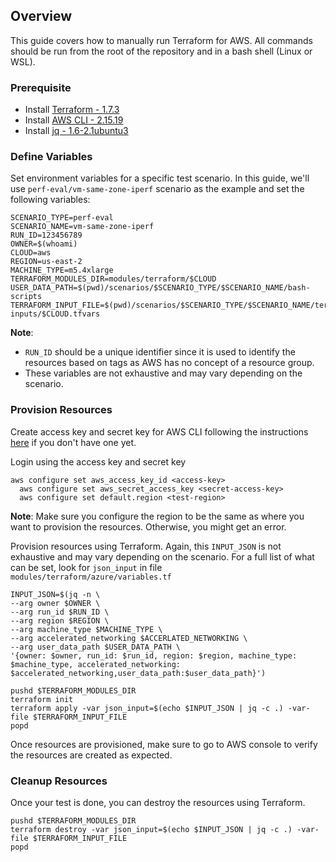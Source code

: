 ## Overview

This guide covers how to manually run Terraform for AWS. All commands should be run from the root of the repository and in a bash shell (Linux or WSL).

### Prerequisite

* Install [Terraform - 1.7.3](https://developer.hashicorp.com/terraform/tutorials/azure-get-started/install-cli)
* Install [AWS CLI - 2.15.19](https://docs.aws.amazon.com/cli/latest/userguide/install-cliv2-linux.html)
* Install [jq - 1.6-2.1ubuntu3](https://stedolan.github.io/jq/download/)

### Define Variables

Set environment variables for a specific test scenario. In this guide, we'll use `perf-eval/vm-same-zone-iperf` scenario as the example and set the following variables:

```
SCENARIO_TYPE=perf-eval
SCENARIO_NAME=vm-same-zone-iperf
RUN_ID=123456789
OWNER=$(whoami)
CLOUD=aws
REGION=us-east-2
MACHINE_TYPE=m5.4xlarge
TERRAFORM_MODULES_DIR=modules/terraform/$CLOUD
USER_DATA_PATH=$(pwd)/scenarios/$SCENARIO_TYPE/$SCENARIO_NAME/bash-scripts
TERRAFORM_INPUT_FILE=$(pwd)/scenarios/$SCENARIO_TYPE/$SCENARIO_NAME/terraform-inputs/$CLOUD.tfvars
```

**Note**:
* `RUN_ID` should be a unique identifier since it is used to identify the resources based on tags as AWS has no concept of a resource group.
* These variables are not exhaustive and may vary depending on the scenario.

### Provision Resources

Create access key and secret key for AWS CLI following the instructions [here](https://docs.aws.amazon.com/IAM/latest/UserGuide/id_credentials_access-keys.html#Using_CreateAccessKey) if you don't have one yet.

Login using the access key and secret key
```
aws configure set aws_access_key_id <access-key>
  aws configure set aws_secret_access_key <secret-access-key>
  aws configure set default.region <test-region>
```

**Note**: Make sure you configure the region to be the same as where you want to provision the resources. Otherwise, you might get an error.

Provision resources using Terraform. Again, this `INPUT_JSON` is not exhaustive and may vary depending on the scenario. For a full list of what can be set, look for `json_input` in file `modules/terraform/azure/variables.tf`

```
INPUT_JSON=$(jq -n \
--arg owner $OWNER \
--arg run_id $RUN_ID \
--arg region $REGION \
--arg machine_type $MACHINE_TYPE \
--arg accelerated_networking $ACCERLATED_NETWORKING \
--arg user_data_path $USER_DATA_PATH \
'{owner: $owner, run_id: $run_id, region: $region, machine_type: $machine_type, accelerated_networking: $accelerated_networking,user_data_path:$user_data_path}')

pushd $TERRAFORM_MODULES_DIR
terraform init
terraform apply -var json_input=$(echo $INPUT_JSON | jq -c .) -var-file $TERRAFORM_INPUT_FILE
popd
```

Once resources are provisioned, make sure to go to AWS console to verify the resources are created as expected.

### Cleanup Resources

Once your test is done, you can destroy the resources using Terraform.
```
pushd $TERRAFORM_MODULES_DIR
terraform destroy -var json_input=$(echo $INPUT_JSON | jq -c .) -var-file $TERRAFORM_INPUT_FILE
popd
```
